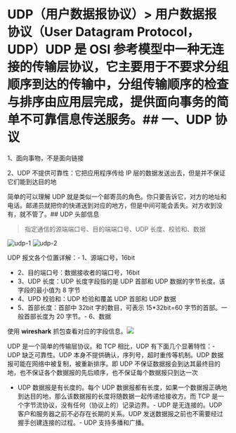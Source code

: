 # UDP（用户数据报协议）> 用户数据报协议（User Datagram Protocol，UDP）UDP 是 OSI 参考模型中一种无连接的传输层协议，它主要用于不要求分组顺序到达的传输中，分组传输顺序的检查与排序由应用层完成，提供面向事务的简单不可靠信息传送服务。## 一、UDP 协议

1、面向事物，不是面向链接

2、UDP 不提供可靠性：它把应用程序传给 IP 层的数据发送出去，但是并不保证它们能到达目的地

简单的可以理解 UDP 就是类似一个邮寄员的角色。你只要告诉它，对方的地址和电话。邮递员就把你的快递送到对应的地方，但是中间可能会丢失。对方收到没有，就不管了。## UDP 头部信息

> 指定通信的源端端口号、目的端端口号、UDP 长度、校验和、数据

  ![udp-1](./images/udp-1.png)
  ![udp-2](./images/udp-2.png)



UDP 报文各个位置详解：- 1、源端口号，16bit
- 2、目的端口号：数据接收者的端口号，16bit
- 3、UDP 长度：UDP 长度字段指的是 UDP 首部和 UDP 数据的字节长度。该字段的最小值为 8 字节
- 4、UPD 校验和：UDP 检验和覆盖 UDP 首部和 UDP 数据
- 5、首部长度：首部中 32bit 字的数目，可表示 15*32bit=60 字节的首部。一般首部长度为 20 字节。- 6、数据


使用 **wireshark** 抓包查看对应的字段信息。![](./images/udp-3.png)

UDP 是一个简单的传输层协议。和 TCP 相比，UDP 有下面几个显著特性：- UDP 缺乏可靠性。UDP 本身不提供确认，序列号，超时重传等机制。UDP 数据报可能在网络中被复制，被重新排序。即 UDP 不保证数据报会到达其最终目的地，也不保证各个数据报的先后顺序，也不保证每个数据报只到达一次
- UDP 数据报是有长度的。每个 UDP 数据报都有长度，如果一个数据报正确地到达目的地，那么该数据报的长度将随数据一起传递给接收方。而 TCP 是一个字节流协议，没有任何（协议上的）记录边界。- UDP 是无连接的。UDP 客户和服务器之前不必存在长期的关系。UDP 发送数据报之前也不需要经过握手创建连接的过程。- UDP 支持多播和广播。